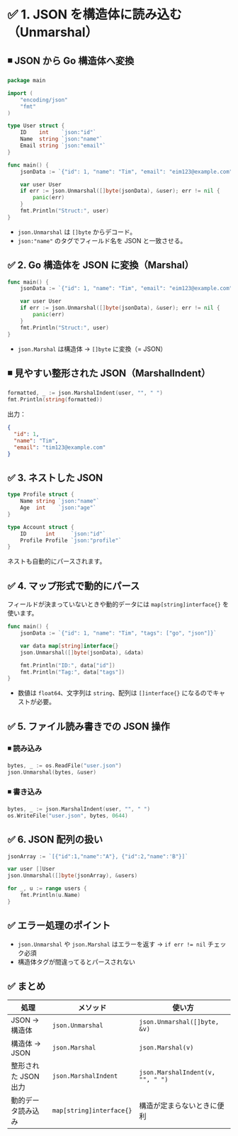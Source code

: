 # ✅ 1. JSON を構造体に読み込む（Unmarshal）

## ◾ JSON から Go 構造体へ変換

```go
package main

import (
	"encoding/json"
	"fmt"
)

type User struct {
	ID    int    `json:"id"`
	Name  string `json:"name"`
	Email string `json:"email"`
}

func main() {
	jsonData := `{"id": 1, "name": "Tim", "email": "eim123@example.com"}`

	var user User
	if err := json.Unmarshal([]byte(jsonData), &user); err != nil {
		panic(err)
	}
	fmt.Println("Struct:", user)
}
```

- `json.Unmarshal` は `[]byte` からデコード。
- `json:"name"` のタグでフィールド名を JSON と一致させる。

## ✅ 2. Go 構造体を JSON に変換（Marshal）

```go
func main() {
	jsonData := `{"id": 1, "name": "Tim", "email": "eim123@example.com"}`

	var user User
	if err := json.Unmarshal([]byte(jsonData), &user); err != nil {
		panic(err)
	}
	fmt.Println("Struct:", user)
}
```

- `json.Marshal` は構造体 → `[]byte` に変換（= JSON）

## ◾ 見やすい整形された JSON（MarshalIndent）

```go
formatted, _ := json.MarshalIndent(user, "", " ")
fmt.Println(string(formatted))
```

出力：

```json
{
  "id": 1,
  "name": "Tim",
  "email": "tim123@example.com"
}
```

## ✅ 3. ネストした JSON

```go
type Profile struct {
    Name string `json:"name"`
    Age  int    `json:"age"`
}

type Account struct {
    ID      int     `json:"id"`
    Profile Profile `json:"profile"`
}
```

ネストも自動的にパースされます。

## ✅ 4. マップ形式で動的にパース

フィールドが決まっていないときや動的データには `map[string]interface{}` を使います。

```go
func main() {
    jsonData := `{"id": 1, "name": "Tim", "tags": ["go", "json"]}`

    var data map[string]interface{}
    json.Unmarshal([]byte(jsonData), &data)

    fmt.Println("ID:", data["id"])
    fmt.Println("Tag:", data["tags"])
}
```

- 数値は `float64`、文字列は `string`、配列は `[]interface{}` になるのでキャストが必要。

## ✅ 5. ファイル読み書きでの JSON 操作

### ◾ 読み込み

```go
bytes, _ := os.ReadFile("user.json")
json.Unmarshal(bytes, &user)
```

### ◾ 書き込み

```go
bytes, _ := json.MarshalIndent(user, "", " ")
os.WriteFile("user.json", bytes, 0644)
```

## ✅ 6. JSON 配列の扱い

```go
jsonArray := `[{"id":1,"name":"A"}, {"id":2,"name":'B"}]`

var user []User
json.Unmarshal([]byte(jsonArray), &users)

for _, u := range users {
    fmt.Println(u.Name)
}
```

## ✅ エラー処理のポイント

- `json.Unmarshal` や `json.Marshal` はエラーを返す → `if err != nil` チェック必須
- 構造体タグが間違ってるとパースされない

## ✅ まとめ

| 処理                 | メソッド                 | 使い方                           |
| -------------------- | ------------------------ | -------------------------------- |
| JSON → 構造体        | `json.Unmarshal`         | `json.Unmarshal([]byte, &v)`     |
| 構造体 → JSON        | `json.Marshal`           | `json.Marshal(v)`                |
| 整形された JSON 出力 | `json.MarshalIndent`     | `json.MarshalIndent(v, "", " ")` |
| 動的データ読み込み   | `map[string]interface{}` | 構造が定まらないときに便利       |
